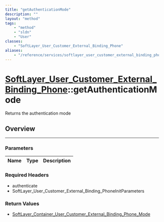```yaml
---
title: "getAuthenticationMode"
description: ""
layout: "method"
tags:
    - "method"
    - "sldn"
    - "User"
classes:
    - "SoftLayer_User_Customer_External_Binding_Phone"
aliases:
    - "/reference/services/softlayer_user_customer_external_binding_phone/getAuthenticationMode"
---
```

# [SoftLayer_User_Customer_External_Binding_Phone](/reference/services/SoftLayer_User_Customer_External_Binding_Phone)::getAuthenticationMode


Returns the authentication mode


## Overview 


-----

### Parameters 
|Name | Type | Description |
| --- | --- | --- |


### Required Headers
* authenticate
* SoftLayer_User_Customer_External_Binding_PhoneInitParameters


### Return Values
* <a href='/reference/datatypes/SoftLayer_Container_User_Customer_External_Binding_Phone_Mode'>SoftLayer_Container_User_Customer_External_Binding_Phone_Mode </a>





